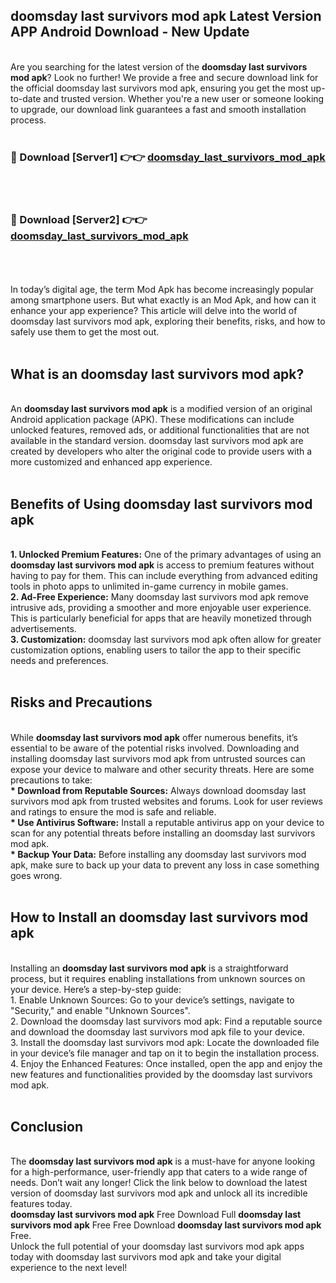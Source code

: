 ## doomsday last survivors mod apk Latest Version APP Android Download - New Update
<br>
Are you searching for the latest version of the <strong>doomsday last survivors mod apk</strong>? Look no further! We provide a free and secure download link for the official doomsday last survivors mod apk, ensuring you get the most up-to-date and trusted version. Whether you're a new user or someone looking to upgrade, our download link guarantees a fast and smooth installation process.
<br>
<br>
<h3>🔴 Download [Server1] 👉👉 <a href="https://modyolo.store/doomsday+last+survivors+mod+apk">doomsday_last_survivors_mod_apk</a></h3><br>
<br>
<h3>🔴 Download [Server2] 👉👉 <a href="https://modyolo.store/doomsday+last+survivors+mod+apk">doomsday_last_survivors_mod_apk</a></h3><br>
<br>
<br>
In today’s digital age, the term Mod Apk has become increasingly popular among smartphone users. But what exactly is an Mod Apk, and how can it enhance your app experience? This article will delve into the world of doomsday last survivors mod apk, exploring their benefits, risks, and how to safely use them to get the most out.
<br>
<br>
<h2>What is an doomsday last survivors mod apk?</h2>
<br>
An <strong>doomsday last survivors mod apk</strong> is a modified version of an original Android application package (APK). These modifications can include unlocked features, removed ads, or additional functionalities that are not available in the standard version. doomsday last survivors mod apk are created by developers who alter the original code to provide users with a more customized and enhanced app experience.
<br>
<br>
<h2>Benefits of Using doomsday last survivors mod apk</h2>
<br>
<strong> 1. Unlocked Premium Features:</strong> One of the primary advantages of using an <strong>doomsday last survivors mod apk</strong> is access to premium features without having to pay for them. This can include everything from advanced editing tools in photo apps to unlimited in-game currency in mobile games.
<br>
<strong> 2. Ad-Free Experience:</strong> Many doomsday last survivors mod apk remove intrusive ads, providing a smoother and more enjoyable user experience. This is particularly beneficial for apps that are heavily monetized through advertisements.
<br>
<strong> 3. Customization:</strong> doomsday last survivors mod apk often allow for greater customization options, enabling users to tailor the app to their specific needs and preferences.
<br>
<br>
<h2>Risks and Precautions</h2>
<br>
While <strong>doomsday last survivors mod apk</strong> offer numerous benefits, it’s essential to be aware of the potential risks involved. Downloading and installing doomsday last survivors mod apk from untrusted sources can expose your device to malware and other security threats. Here are some precautions to take:
<br>
<strong> * Download from Reputable Sources:</strong> Always download doomsday last survivors mod apk from trusted websites and forums. Look for user reviews and ratings to ensure the mod is safe and reliable.
<br>
<strong> * Use Antivirus Software:</strong> Install a reputable antivirus app on your device to scan for any potential threats before installing an doomsday last survivors mod apk.
<br>
<strong> * Backup Your Data:</strong> Before installing any doomsday last survivors mod apk, make sure to back up your data to prevent any loss in case something goes wrong.
<br>
<br>
<h2>How to Install an doomsday last survivors mod apk</h2>
<br>
Installing an <strong>doomsday last survivors mod apk</strong> is a straightforward process, but it requires enabling installations from unknown sources on your device. Here’s a step-by-step guide:
<br>
 1. Enable Unknown Sources: Go to your device’s settings, navigate to "Security," and enable "Unknown Sources".
<br>
 2. Download the doomsday last survivors mod apk: Find a reputable source and download the doomsday last survivors mod apk file to your device.
<br>
 3. Install the doomsday last survivors mod apk: Locate the downloaded file in your device’s file manager and tap on it to begin the installation process.
<br>
 4. Enjoy the Enhanced Features: Once installed, open the app and enjoy the new features and functionalities provided by the doomsday last survivors mod apk.
<br>
<br>
<h2><strong>Conclusion</strong></h2>
<br>
The <strong>doomsday last survivors mod apk</strong> is a must-have for anyone looking for a high-performance, user-friendly app that caters to a wide range of needs. Don’t wait any longer! Click the link below to download the latest version of doomsday last survivors mod apk and unlock all its incredible features today.
<br>
<strong>doomsday last survivors mod apk</strong> Free Download Full <strong>doomsday last survivors mod apk</strong> Free Free Download <strong>doomsday last survivors mod apk</strong> Free.
<br>
Unlock the full potential of your doomsday last survivors mod apk apps today with doomsday last survivors mod apk and take your digital experience to the next level!
